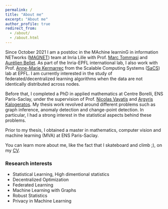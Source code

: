 ```yaml
---
permalink: /
title: "About me"
excerpt: "About me"
author_profile: true
redirect_from: 
  - /about/
  - /about.html
---
```


Since October 2021 I am a postdoc in the MAchine learninG in information NETworks ([MAGNET](https://team.inria.fr/magnet/)) team at Inria Lille with Prof. [Marc Tommasi](http://researchers.lille.inria.fr/tommasi/) and [Aurélien Bellet](http://researchers.lille.inria.fr/abellet/).
As part of the Inria-EPFL international lab, I also work with Prof. [Anne-Marie Kermarrec](https://people.epfl.ch/anne-marie.kermarrec) from the Scalable Computing Systems ([SaCS](https://www.epfl.ch/labs/sacs/)) lab at EPFL. I am currently interested in the study of federated/decentralized learning algorithms when the data are not identically distributed across nodes.

Before that, I completed a PhD in applied mathematics at Centre Borelli, ENS Paris-Saclay, under the supervision of Prof. [Nicolas Vayatis](https://nvayatis.perso.math.cnrs.fr/) and [Argyris Kalogeratos](https://kalogeratos.com/psite/). My thesis work revolved around different problems such as graph inference, anomaly detection and change-point detection. In particular, I had a strong interest in the statistical aspects behind these problems.

Prior to my thesis, I obtained a master in mathematics, computer vision and machine learning (MVA) at ENS Paris-Saclay.

You can learn more about me, like the fact that I skateboard and climb ;), on my [CV](http://batistelb.github.io/files/cv-new.pdf).

### Research interests

* Statistical Learning, High dimentional statistics
* Decentralized Optimization
* Federated Learning
* Machine Learning with Graphs
* Robust Statistics
* Privacy in Machine Learning
